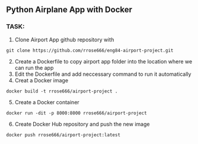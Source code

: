 ## Python Airplane App with Docker
### TASK:
1. Clone Airport App github repository with 
```
git clone https://github.com/rrose666/eng84-airport-project.git
```
2. Create a Dockerfile to copy airport app folder into the location where we can run the app
3. Edit the Dockerfile and add neccessary command to run it automatically
4. Creat a Docker image
 ```
 docker build -t rrose666/airport-project .
 ```
5. Create a Docker container  
```
docker run -dit -p 8000:8000 rrose666/airport-project
```  
6. Create Docker Hub repository and push the new image 
 ```
 docker push rrose666/airport-project:latest
 ```
 
